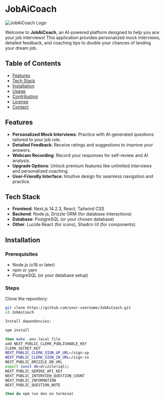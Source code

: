 # JobAiCoach

![JobAiCoach Logo](https://via.placeholder.com/150?text=JobAiCoach+Logo) <!-- Replace with your actual logo URL -->

Welcome to **JobAiCoach**, an AI-powered platform designed to help you ace your job interviews! This application provides personalized mock interviews, detailed feedback, and coaching tips to double your chances of landing your dream job.

## Table of Contents
- [Features](#features)
- [Tech Stack](#tech-stack)
- [Installation](#installation)
- [Usage](#usage)
- [Contributing](#contributing)
- [License](#license)
- [Contact](#contact)

## Features
- **Personalized Mock Interviews**: Practice with AI-generated questions tailored to your job role.
- **Detailed Feedback**: Receive ratings and suggestions to improve your answers.
- **Webcam Recording**: Record your responses for self-review and AI analysis.
- **Upgrade Options**: Unlock premium features like unlimited interviews and personalized coaching.
- **User-Friendly Interface**: Intuitive design for seamless navigation and practice.

## Tech Stack
- **Frontend**: Next.js 14.2.3, React, Tailwind CSS
- **Backend**: Node.js, Drizzle ORM (for database interactions)
- **Database**: PostgreSQL (or your chosen database)
- **Other**: Lucide React (for icons), Shadcn UI (for components)

## Installation

### Prerequisites
- Node.js (v18 or later)
- npm or yarn
- PostgreSQL (or your database setup)

### Steps
 Clone the repository:
   ```bash
   git clone https://github.com/your-username/JobAiCoach.git
   cd JobAiCoach

   Install dependencies:

   npm install

   then make .env.local file
   add NEXT_PUBLIC_CLERK_PUBLISHABLE_KEY
CLERK_SECRET_KEY
NEXT_PUBLIC_CLERK_SIGN_UP_URL=/sign-up
NEXT_PUBLIC_CLERK_SIGN_IN_URL=/sign-in
NEXT_PUBLIC_DRIZZLE_DB_URL
export const db=drizzle(sql);
NEXT_PUBLIC_GEMINI_API_KEY
NEXT_PUBLIC_INTERVIEW_QUESTION_COUNT
NEXT_PUBLIC_INFORMATION
NEXT_PUBLIC_QUESTION_NOTE

then do npm run dev on terminal 